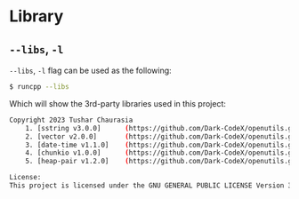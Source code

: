# Library

## `--libs`, `-l`

`--libs`, `-l` flag can be used as the following:

```bash
$ runcpp --libs
```

Which will show the 3rd-party libraries used in this project:

```bash
Copyright 2023 Tushar Chaurasia
    1. [sstring v3.0.0]      (https://github.com/Dark-CodeX/openutils.git)         Tushar Chaurasia
    2. [vector v2.0.0]       (https://github.com/Dark-CodeX/openutils.git)         Tushar Chaurasia
    3. [date-time v1.1.0]    (https://github.com/Dark-CodeX/openutils.git)         Tushar Chaurasia
    4. [chunkio v1.0.0]      (https://github.com/Dark-CodeX/openutils.git)         Tushar Chaurasia
    5. [heap-pair v1.2.0]    (https://github.com/Dark-CodeX/openutils.git)         Tushar Chaurasia

License:
This project is licensed under the GNU GENERAL PUBLIC LICENSE Version 3, 29 June 2007. You may obtain a copy of this license at https://www.gnu.org/licenses/gpl-3.0.en.html.
```